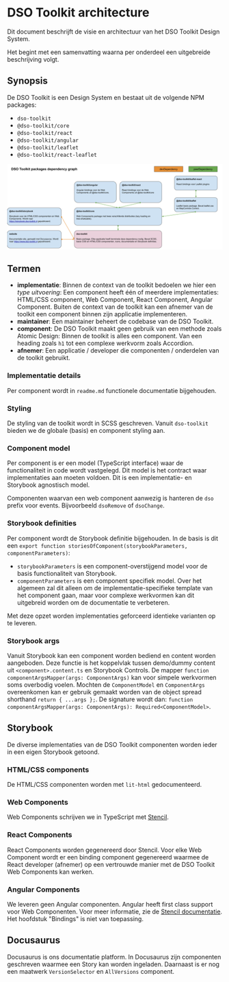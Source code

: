 # DSO Toolkit architecture

Dit document beschrijft de visie en architectuur van het DSO Toolkit Design System.

Het begint met een samenvatting waarna per onderdeel een uitgebreide beschrijving volgt.

## Synopsis

De DSO Toolkit is een Design System en bestaat uit de volgende NPM packages:

- `dso-toolkit`
- `@dso-toolkit/core`
- `@dso-toolkit/react`
- `@dso-toolkit/angular`
- `@dso-toolkit/leaflet`
- `@dso-toolkit/react-leaflet`

![DSO Toolkit dependency graph](dependency-graph.svg)

## Termen

- **implementatie**: Binnen de context van de toolkit bedoelen we hier een _type uitvoering_: Een component heeft één of meerdere implementaties: HTML/CSS component, Web Component, React Component, Angular Component. Buiten de context van de toolkit kan een afnemer van de toolkit een component binnen zijn applicatie implementeren.
- **maintainer**: Een maintainer beheert de codebase van de DSO Toolkit.
- **component**: De DSO Toolkit maakt geen gebruik van een methode zoals Atomic Design: Binnen de toolkit is alles een component. Van een heading zoals `h1` tot een complexe werkvorm zoals Accordion.
- **afnemer**: Een applicatie / developer die componenten / onderdelen van de toolkit gebruikt.

### Implementatie details

Per component wordt in `readme.md` functionele documentatie bijgehouden.

### Styling

De styling van de toolkit wordt in SCSS geschreven. Vanuit `dso-toolkit` bieden we de globale (basis) en component styling aan.

### Component model

Per component is er een model (TypeScript interface) waar de functionaliteit in code wordt vastgelegd. Dit model is het contract waar implementaties aan moeten voldoen. Dit is een implementatie- en Storybook agnostisch model.

Componenten waarvan een web component aanwezig is hanteren de `dso` prefix voor events. Bijvoorbeeld `dsoRemove` of `dsoChange`.

### Storybook definities

Per component wordt de Storybook definitie bijgehouden. In de basis is dit een `export function storiesOfComponent(storybookParameters, componentParameters)`:

- `storybookParameters` is een component-overstijgend model voor de basis functionaliteit van Storybook.
- `componentParameters` is een component specifiek model. Over het algemeen zal dit alleen om de implementatie-specifieke template van het component gaan, maar voor complexe werkvormen kan dit uitgebreid worden om de documentatie te verbeteren.

Met deze opzet worden implementaties geforceerd identieke varianten op te leveren.

### Storybook args

Vanuit Storybook kan een component worden bediend en content worden aangeboden. Deze functie is het koppelvlak tussen demo/dummy content uit `<component>.content.ts` en Storybook Controls. De mapper `function componentArgsMapper(args: ComponentArgs)` kan voor simpele werkvormen soms overbodig voelen. Mochten de `ComponentModel` en `ComponentArgs` overeenkomen kan er gebruik gemaakt worden van de object spread shorthand `return { ...args };`. De signature wordt dan: `function componentArgsMapper(args: ComponentArgs): Required<ComponentModel>`.

## Storybook

De diverse implementaties van de DSO Toolkit componenten worden ieder in een eigen Storybook getoond.

### HTML/CSS components

De HTML/CSS componenten worden met `lit-html` gedocumenteerd.

### Web Components

Web Components schrijven we in TypeScript met [Stencil](https://stenciljs.com/).

### React Components

React Components worden gegenereerd door Stencil. Voor elke Web Component wordt er een binding component gegenereerd waarmee de React developer (afnemer) op een vertrouwde manier met de DSO Toolkit Web Components kan werken.

### Angular Components

We leveren geen Angular componenten. Angular heeft first class support voor Web Componenten. Voor meer informatie, zie de [Stencil documentatie](https://github.com/ionic-team/stencil-site/blob/f9289b0d52b13576b2dfcbdf4166e5f1aebb33e2/src/docs/framework-integration/angular.md#angular). Het hoofdstuk "Bindings" is niet van toepassing.

## Docusaurus

Docusaurus is ons documentatie platform. In Docusaurus zijn componenten geschreven waarmee een Story kan worden ingeladen. Daarnaast is er nog een maatwerk `VersionSelector` en `AllVersions` component.
